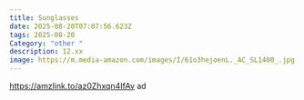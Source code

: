 ```yaml
---
title: Sunglasses
date: 2025-08-20T07:07:56.623Z
tags: 2025-08-20
Category: "other "
description: 12.xx
image: https://m.media-amazon.com/images/I/61o3hejoenL._AC_SL1400_.jpg
---
```

https://amzlink.to/az0Zhxqn4IfAv ad